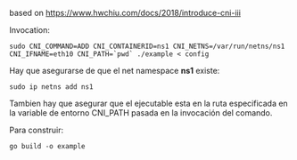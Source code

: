 based on https://www.hwchiu.com/docs/2018/introduce-cni-iii

Invocation:
```
sudo CNI_COMMAND=ADD CNI_CONTAINERID=ns1 CNI_NETNS=/var/run/netns/ns1 CNI_IFNAME=eth10 CNI_PATH=`pwd` ./example < config
```
Hay que asegurarse de que el net namespace **ns1** existe:<br/>
```
sudo ip netns add ns1
```

Tambien hay que asegurar que el ejecutable esta en la ruta especificada en la variable de entorno CNI_PATH pasada en la invocación del comando.

Para construir: 
```
go build -o example
```